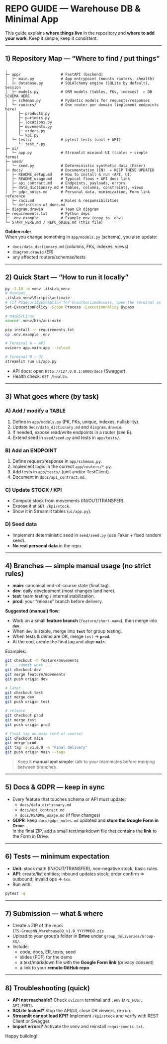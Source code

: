 # REPO GUIDE — Warehouse DB & Minimal App

This guide explains **where things live** in the repository and **where to add your work**. Keep it simple, keep it consistent.

---

## 1) Repository Map — “Where to find / put things”

```
.
├─ app/                  # FastAPI (backend)
│  ├─ main.py            # App entrypoint (mounts routers, /health)
│  ├─ database.py        # SQLAlchemy engine (SQLite by default), Session
│  ├─ models.py          # ORM models (tables, FKs, indexes)  ← DB SCHEMA HERE
│  ├─ schemas.py         # Pydantic models for requests/responses
│  └─ routers/           # One router per domain (implement endpoints here)
│     ├─ products.py
│     ├─ partners.py
│     ├─ locations.py
│     ├─ movements.py
│     ├─ orders.py
│     └─ kpi.py
│  └─ tests/             # pytest tests (unit + API)
│     └─ test_*.py
├─ ui/
│  └─ app.py             # Streamlit minimal UI (tables + simple forms)
├─ seed/
│  └─ seed.py            # Deterministic synthetic data (Faker)
├─ docs/                 # Documentation (EN)  ← KEEP THESE UPDATED
│  ├─ README_setup.md    # How to install & run (API, UI)
│  ├─ README_usage.md    # Typical flows + API docs link
│  ├─ api_contract.md    # Endpoints, payloads, errors
│  ├─ data_dictionary.md # Tables, columns, constraints, views
│  ├─ gdpr_notes.md      # Personal data, minimization, Form link reference
│  ├─ raci.md            # Roles & responsibilities
│  └─ definition_of_done.md
├─ diagram.drawio        # Team ER diagram
├─ requirements.txt      # Python deps
├─ .env.example          # Example env (copy to .env)
└─ START_HERE.md / REPO_GUIDE.md (this file)
```

**Golden rule:**  
When you change something in `app/models.py` (schema), you also update:
- `docs/data_dictionary.md` (columns, FKs, indexes, views)  
- `diagram.drawio` (ER)  
- any affected routers/schemas/tests

---

## 2) Quick Start — “How to run it locally”

```bash
py -3.10 -m venv .itsLab_venv
# Windows
.itsLab_venv\Scripts\activate
# (if PSSecurityException for UnauthorizedAccess, open the terminal as admin and use the following command then, again, '.venv\Scripts\activate')
Set-ExecutionPolicy -Scope Process -ExecutionPolicy Bypass

# macOS/Linux
source .venv/bin/activate

pip install -r requirements.txt
cp .env.example .env

# Terminal A — API
uvicorn app.main:app --reload

# Terminal B — UI
streamlit run ui/app.py
```

- API docs: open `http://127.0.0.1:8000/docs` (Swagger).
- Health check: `GET /health`.

---

## 3) What goes where (by task)

### A) Add / modify a TABLE
1. Define in `app/models.py` (PK, FKs, unique, indexes, nullability).
2. Update `docs/data_dictionary.md` and `diagram.drawio`.
3. If needed, expose read/write endpoints in a router (see B).
4. Extend seed in `seed/seed.py` and tests in `app/tests/`.

### B) Add an ENDPOINT
1. Define request/response in `app/schemas.py`.
2. Implement logic in the correct `app/routers/*.py`.
3. Add tests in `app/tests/` (unit and/or TestClient).
4. Document in `docs/api_contract.md`.

### C) Update STOCK / KPI
- Compute stock from movements (IN/OUT/TRANSFER).
- Expose it at `GET /kpi/stock`.
- Show it in Streamlit tables (`ui/app.py`).

### D) Seed data
- Implement deterministic seed in `seed/seed.py` (use Faker + fixed random seed).
- **No real personal data** in the repo.

---

## 4) Branches — simple manual usage (no strict rules)

- **main**: canonical end-of-course state (final tag).
- **dev**: daily development (most changes land here).
- **test**: team testing / internal stabilization.
- **prod**: your “release” branch before delivery.

**Suggested (manual) flow**:
- Work on a small **feature branch** (`feature/short-name`), then merge into **`dev`**.
- When `dev` is stable, merge into **`test`** for group testing.
- When tests & demo are OK, merge `test` → **`prod`**.
- At the end, create the final tag and align **`main`**.

Examples:
```bash
git checkout -b feature/movements
# ... commit work ...
git checkout dev
git merge feature/movements
git push origin dev

# later
git checkout test
git merge dev
git push origin test

# release
git checkout prod
git merge test
git push origin prod

# final tag on main (end of course)
git checkout main
git merge prod
git tag -a v1.0.0 -m "Final delivery"
git push origin main --tags
```

> Keep it **manual and simple**: talk to your teammates before merging between branches.

---

## 5) Docs & GDPR — keep in sync
- Every feature that touches schema or API must update:
  - `docs/data_dictionary.md`  
  - `docs/api_contract.md`  
  - `docs/README_usage.md` (if flow changes)
- **GDPR**: keep `docs/gdpr_notes.md` updated and **store the Google Form in Drive**.  
  In the final ZIP, add a small text/markdown file that contains the **link** to the Form in Drive.

---

## 6) Tests — minimum expectation
- **Unit**: stock math (IN/OUT/TRANSFER), non-negative stock, basic rules.
- **API**: create/list entities; inbound updates stock; order confirm ⇒ outbound; invalid ops ⇒ `4xx`.
- Run with:
```bash
pytest -q
```

---

## 7) Submission — what & where
- Create a ZIP of the repo:  
  `ITS-GroupNN_WarehouseDB_v1.0_YYYYMMDD.zip`
- Upload to your group’s folder in **Drive** under `group_deliveries/Group-XX/`.
- Include:
  - code, docs, ER, tests, seed  
  - slides (PDF) for the demo  
  - a text/markdown file with the **Google Form link** (privacy consent)  
  - a link to your **remote GitHub repo**

---

## 8) Troubleshooting (quick)
- **API not reachable?** Check `uvicorn` terminal and `.env` (`API_HOST`, `API_PORT`).
- **SQLite locked?** Stop the API/UI, close DB viewers, re-run.
- **Streamlit cannot load KPI?** Implement `/kpi/stock` and verify with REST Client or Swagger.
- **Import errors?** Activate the venv and reinstall `requirements.txt`.

Happy building!
